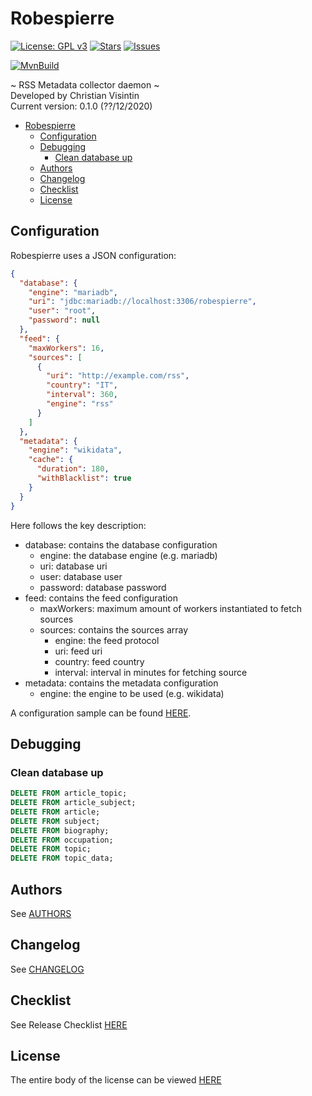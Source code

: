 # Robespierre

[![License: GPL v3](https://img.shields.io/badge/License-GPLv3-blue.svg)](https://www.gnu.org/licenses/gpl-3.0) [![Stars](https://img.shields.io/github/stars/ChristianVisintin/Robespierre.svg)](https://github.com/ChristianVisintin/Robespierre) [![Issues](https://img.shields.io/github/issues/ChristianVisintin/Robespierre.svg)](https://github.com/ChristianVisintin/Robespierre/issues)

[![MvnBuild](https://github.com/ChristianVisintin/Robespierre/workflows/Maven/badge.svg)](https://github.com/ChristianVisintin/Robespierre/actions)

~ RSS Metadata collector daemon ~  
Developed by Christian Visintin  
Current version: 0.1.0 (??/12/2020)

- [Robespierre](#robespierre)
  - [Configuration](#configuration)
  - [Debugging](#debugging)
    - [Clean database up](#clean-database-up)
  - [Authors](#authors)
  - [Changelog](#changelog)
  - [Checklist](#checklist)
  - [License](#license)

## Configuration

Robespierre uses a JSON configuration:

```json
{
  "database": {
    "engine": "mariadb",
    "uri": "jdbc:mariadb://localhost:3306/robespierre",
    "user": "root",
    "password": null
  },
  "feed": {
    "maxWorkers": 16,
    "sources": [
      {
        "uri": "http://example.com/rss",
        "country": "IT",
        "interval": 360,
        "engine": "rss"
      }
    ]
  },
  "metadata": {
    "engine": "wikidata",
    "cache": {
      "duration": 180,
      "withBlacklist": true
    }
  }
}
```

Here follows the key description:

- database: contains the database configuration
  - engine: the database engine (e.g. mariadb)
  - uri: database uri
  - user: database user
  - password: database password
- feed: contains the feed configuration
  - maxWorkers: maximum amount of workers instantiated to fetch sources
  - sources: contains the sources array
    - engine: the feed protocol
    - uri: feed uri
    - country: feed country
    - interval: interval in minutes for fetching source
- metadata: contains the metadata configuration
  - engine: the engine to be used (e.g. wikidata)

A configuration sample can be found [HERE](./config/default.json).

## Debugging

### Clean database up

```sql
DELETE FROM article_topic;
DELETE FROM article_subject;
DELETE FROM article;
DELETE FROM subject;
DELETE FROM biography;
DELETE FROM occupation;
DELETE FROM topic;
DELETE FROM topic_data;
```

## Authors

See [AUTHORS](AUTHORS.md)

## Changelog

See [CHANGELOG](CHANGELOG.md)

## Checklist

See Release Checklist [HERE](CHECKLIST.md)

## License

The entire body of the license can be viewed [HERE](LICENSE.txt)
